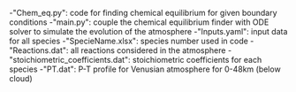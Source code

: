-"Chem_eq.py": code for finding chemical equilibrium for given boundary conditions
-"main.py": couple the chemical equilibrium finder with ODE solver to simulate the evolution of the atmosphere
-"Inputs.yaml": input data for all species
-"SpecieName.xlsx": species number used in code
-"Reactions.dat": all reactions considered in the atmosphere
-"stoichiometric_coefficients.dat": stoichiometric coefficients for each species
-"PT.dat": P-T profile for Venusian atmosphere for 0-48km (below cloud)
